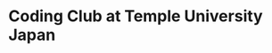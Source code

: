 # Coding Club at Temple University Japan

<!--

Our goal is to create a platform for those interested in coding to gather. Everyone is welcome at the club, from aspiring developers to those without any experience. This is especially directed for those in the TUJ Computer Science major to connect with other Computer Science major students and more.

Projects will be planned and done in the club where every member can contribute to the project. Members can be part of the planning as well as propose new ideas on upcoming projects.

All those who are interested are encouraged to reach out! Come meet your fellow coders!

-->
